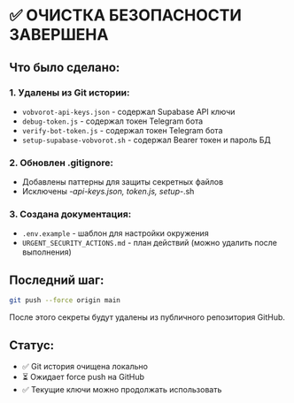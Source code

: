 # ✅ ОЧИСТКА БЕЗОПАСНОСТИ ЗАВЕРШЕНА

## Что было сделано:

### 1. Удалены из Git истории:
- `vobvorot-api-keys.json` - содержал Supabase API ключи
- `debug-token.js` - содержал токен Telegram бота
- `verify-bot-token.js` - содержал токен Telegram бота
- `setup-supabase-vobvorot.sh` - содержал Bearer токен и пароль БД

### 2. Обновлен .gitignore:
- Добавлены паттерны для защиты секретных файлов
- Исключены *-api-keys.json, *token*.js, setup-*.sh

### 3. Создана документация:
- `.env.example` - шаблон для настройки окружения
- `URGENT_SECURITY_ACTIONS.md` - план действий (можно удалить после выполнения)

## Последний шаг:

```bash
git push --force origin main
```

После этого секреты будут удалены из публичного репозитория GitHub.

## Статус:
- ✅ Git история очищена локально
- ⏳ Ожидает force push на GitHub
- ✅ Текущие ключи можно продолжать использовать